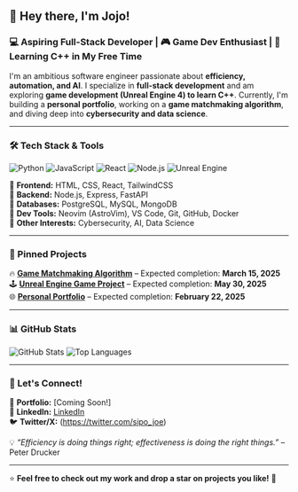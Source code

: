 ## 👋 Hey there, I'm Jojo!

### 💻 Aspiring Full-Stack Developer | 🎮 Game Dev Enthusiast | 🚀 Learning C++ in My Free Time

I'm an ambitious software engineer passionate about **efficiency, automation, and AI**. I specialize in **full-stack development** and am exploring **game development (Unreal Engine 4) to learn C++**. Currently, I'm building a **personal portfolio**, working on a **game matchmaking algorithm**, and diving deep into **cybersecurity and data science**.

---

### 🛠️ Tech Stack & Tools

![Python](https://img.shields.io/badge/Python-3776AB?style=for-the-badge&logo=python&logoColor=white)
![JavaScript](https://img.shields.io/badge/JavaScript-F7DF1E?style=for-the-badge&logo=javascript&logoColor=black)
![React](https://img.shields.io/badge/React-20232A?style=for-the-badge&logo=react&logoColor=61DAFB)
![Node.js](https://img.shields.io/badge/Node.js-339933?style=for-the-badge&logo=nodedotjs&logoColor=white)
![Unreal Engine](https://img.shields.io/badge/Unreal%20Engine-0E1128?style=for-the-badge&logo=unrealengine&logoColor=white)

🔹 **Frontend:** HTML, CSS, React, TailwindCSS  
🔹 **Backend:** Node.js, Express, FastAPI  
🔹 **Databases:** PostgreSQL, MySQL, MongoDB  
🔹 **Dev Tools:** Neovim (AstroVim), VS Code, Git, GitHub, Docker  
🔹 **Other Interests:** Cybersecurity, AI, Data Science

---

### 📌 Pinned Projects

🔥 **[Game Matchmaking Algorithm](https://github.com/your-username/matchmaking-algo)** – Expected completion: **March 15, 2025**  
🕹 **[Unreal Engine Game Project](https://github.com/your-username/ue4-game)** – Expected completion: **May 30, 2025**  
🌐 **[Personal Portfolio](https://github.com/your-username/portfolio-site)** – Expected completion: **February 22, 2025**

---

### 📊 GitHub Stats

![GitHub Stats](https://github-readme-stats.vercel.app/api?username=JojoBaPb&show_icons=true&theme=radical)
![Top Languages](https://github-readme-stats.vercel.app/api/top-langs/?username=JojoBaPb&layout=compact&theme=radical)

---

### 📢 Let's Connect!

💼 **Portfolio:** [Coming Soon!]  
💬 **LinkedIn:** [LinkedIn](https://linkedin.com/in/)  
🐦 **Twitter/X:** (https://twitter.com/sipo_joe)  

💡 *“Efficiency is doing things right; effectiveness is doing the right things.”* – Peter Drucker

---

⭐ **Feel free to check out my work and drop a star on projects you like!** 🚀

